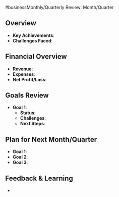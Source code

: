 
#businessMonthly/Quarterly Review: Month/Quarter

## Overview
- **Key Achievements**:
- **Challenges Faced**:

## Financial Overview
- **Revenue**:
- **Expenses**:
- **Net Profit/Loss**:

## Goals Review
- **Goal 1**:
  - **Status**:
  - **Challenges**:
  - **Next Steps**:

## Plan for Next Month/Quarter
- **Goal 1**:
- **Goal 2**:
- **Goal 3**:

## Feedback & Learning
- 
